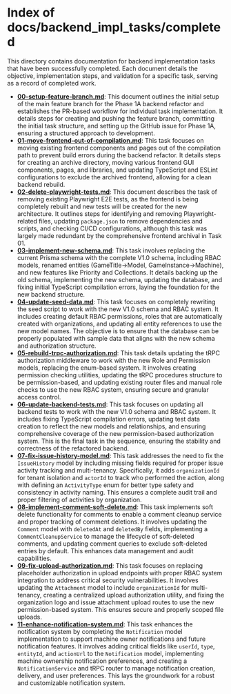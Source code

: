 # Index of docs/backend_impl_tasks/completed

This directory contains documentation for backend implementation tasks that have been successfully completed. Each document details the objective, implementation steps, and validation for a specific task, serving as a record of completed work.

- **[00-setup-feature-branch.md](./00-setup-feature-branch.md)**: This document outlines the initial setup of the main feature branch for the Phase 1A backend refactor and establishes the PR-based workflow for individual task implementation. It details steps for creating and pushing the feature branch, committing the initial task structure, and setting up the GitHub issue for Phase 1A, ensuring a structured approach to development.
- **[01-move-frontend-out-of-compilation.md](./01-move-frontend-out-of-compilation.md)**: This task focuses on moving existing frontend components and pages out of the compilation path to prevent build errors during the backend refactor. It details steps for creating an archive directory, moving various frontend GUI components, pages, and libraries, and updating TypeScript and ESLint configurations to exclude the archived frontend, allowing for a clean backend rebuild.
- **[02-delete-playwright-tests.md](./02-delete-playwright-tests.md)**: This document describes the task of removing existing Playwright E2E tests, as the frontend is being completely rebuilt and new tests will be created for the new architecture. It outlines steps for identifying and removing Playwright-related files, updating `package.json` to remove dependencies and scripts, and checking CI/CD configurations, although this task was largely made redundant by the comprehensive frontend archival in Task 01.
- **[03-implement-new-schema.md](./03-implement-new-schema.md)**: This task involves replacing the current Prisma schema with the complete V1.0 schema, including RBAC models, renamed entities (GameTitle→Model, GameInstance→Machine), and new features like Priority and Collections. It details backing up the old schema, implementing the new schema, updating the database, and fixing initial TypeScript compilation errors, laying the foundation for the new backend structure.
- **[04-update-seed-data.md](./04-update-seed-data.md)**: This task focuses on completely rewriting the seed script to work with the new V1.0 schema and RBAC system. It includes creating default RBAC permissions, roles that are automatically created with organizations, and updating all entity references to use the new model names. The objective is to ensure that the database can be properly populated with sample data that aligns with the new schema and authorization structure.
- **[05-rebuild-trpc-authorization.md](./05-rebuild-trpc-authorization.md)**: This task details updating the tRPC authorization middleware to work with the new Role and Permission models, replacing the enum-based system. It involves creating permission checking utilities, updating the tRPC procedures structure to be permission-based, and updating existing router files and manual role checks to use the new RBAC system, ensuring secure and granular access control.
- **[06-update-backend-tests.md](./06-update-backend-tests.md)**: This task focuses on updating all backend tests to work with the new V1.0 schema and RBAC system. It includes fixing TypeScript compilation errors, updating test data creation to reflect the new models and relationships, and ensuring comprehensive coverage of the new permission-based authorization system. This is the final task in the sequence, ensuring the stability and correctness of the refactored backend.
- **[07-fix-issue-history-model.md](./07-fix-issue-history-model.md)**: This task addresses the need to fix the `IssueHistory` model by including missing fields required for proper issue activity tracking and multi-tenancy. Specifically, it adds `organizationId` for tenant isolation and `actorId` to track who performed the action, along with defining an `ActivityType` enum for better type safety and consistency in activity naming. This ensures a complete audit trail and proper filtering of activities by organization.
- **[08-implement-comment-soft-delete.md](./08-implement-comment-soft-delete.md)**: This task implements soft delete functionality for comments to enable a comment cleanup service and proper tracking of comment deletions. It involves updating the `Comment` model with `deletedAt` and `deletedBy` fields, implementing a `CommentCleanupService` to manage the lifecycle of soft-deleted comments, and updating comment queries to exclude soft-deleted entries by default. This enhances data management and audit capabilities.
- **[09-fix-upload-authorization.md](./09-fix-upload-authorization.md)**: This task focuses on replacing placeholder authorization in upload endpoints with proper RBAC system integration to address critical security vulnerabilities. It involves updating the `Attachment` model to include `organizationId` for multi-tenancy, creating a centralized upload authorization utility, and fixing the organization logo and issue attachment upload routes to use the new permission-based system. This ensures secure and properly scoped file uploads.
- **[11-enhance-notification-system.md](./11-enhance-notification-system.md)**: This task enhances the notification system by completing the `Notification` model implementation to support machine owner notifications and future notification features. It involves adding critical fields like `userId`, `type`, `entityId`, and `actionUrl` to the `Notification` model, implementing machine ownership notification preferences, and creating a `NotificationService` and tRPC router to manage notification creation, delivery, and user preferences. This lays the groundwork for a robust and customizable notification system.
